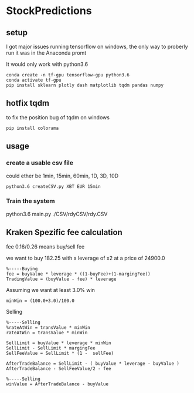 # StockPredictions

## setup
I got major issues running tensorflow on windows, the only way to proberly run it
was in the Anaconda promt

It would only work with python3.6
```
conda create -n tf-gpu tensorflow-gpu python3.6
conda activate tf-gpu
pip install sklearn plotly dash matplotlib tqdm pandas numpy
```

## hotfix tqdm
to fix the position bug of tqdm on windows
```
pip install colorama
```

## usage
### create a usable csv file
could ether be
1min, 15min, 60min, 1D, 3D, 10D
```
python3.6 createCSV.py XBT EUR 15min
```
### Train the system
python3.6 main.py ./CSV/rdyCSV/rdy.CSV


## Kraken Spezific fee calculation
fee 0.16/0.26 means buy/sell fee

we want to buy 182.25 with a leverage of x2 at a price of 24900.0
```
%-----Buying
fee = buyValue * leverage * ((1-buyFee)+(1-margingFee))
TradingValue = (buyValue - fee) * leverage
```
Assuming we want at least 3.0% win  
```
minWin = (100.0+3.0)/100.0
```
Selling 
```
%-----Selling
%rateAtWin = transValue * minWin
rateAtWin = transValue * minWin

SellLimit = buyValue * leverage * minWin
SellLimit - SellLimit * margingFee
SellFeeValue = SellLimit * (1 -  sellFee)

AfterTradeBalance = SellLimit - ( buyValue * leverage - buyValue )
AfterTradeBalance - SellFeeValue/2 - fee

%-----Selling
winValue = AfterTradeBalance - buyValue
```

